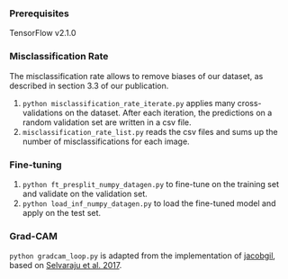 ### Prerequisites

TensorFlow v2.1.0

### Misclassification Rate

The misclassification rate allows to remove biases of our dataset, as described in section 3.3 of our publication.
1. `python misclassification_rate_iterate.py` applies many cross-validations on the dataset. After each iteration, the predictions on a random validation set are written in a csv file.
2. `misclassification_rate_list.py` reads the csv files and sums up the number of misclassifications for each image.

### Fine-tuning

1. `python ft_presplit_numpy_datagen.py` to fine-tune on the training set and validate on the validation set.
2. `python load_inf_numpy_datagen.py` to load the fine-tuned model and apply on the test set.

### Grad-CAM

`python gradcam_loop.py` is adapted from the implementation of [jacobgil](https://github.com/jacobgil/keras-grad-cam), based on [Selvaraju et al. 2017](https://arxiv.org/abs/1610.02391).
